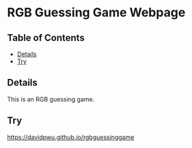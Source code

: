 # RGB Guessing Game Webpage

## Table of Contents

* [Details](#details)
* [Try](#try)

## Details

This is an RGB guessing game.

## Try

<a href="https://davidpwu.github.io/rgbguessinggame">https://davidpwu.github.io/rgbguessinggame</a>